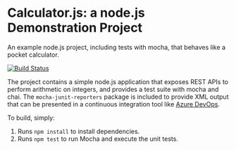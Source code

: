 Calculator.js: a node.js Demonstration Project
==============================================
An example node.js project, including tests with mocha, that behaves like
a pocket calculator.

[![Build Status](https://dev.azure.com/muradturshani/Enable%20countinous%20integration%20with%20Azure%20Piplines/_apis/build/status/muradturshani.calculator?branchName=master)](https://dev.azure.com/muradturshani/Enable%20countinous%20integration%20with%20Azure%20Piplines/_build/latest?definitionId=6&branchName=master)

The project contains a simple node.js application that exposes REST APIs
to perform arithmetic on integers, and provides a test suite with mocha
and chai.  The `mocha-junit-reporters` package is included to provide XML
output that can be presented in a continuous integration tool like
[Azure DevOps](https://azure.com/devops).

To build, simply:

1. Runs `npm install` to install dependencies.
2. Runs `npm test` to run Mocha and execute the unit tests.

